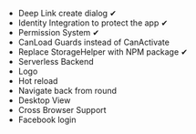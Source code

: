 * Deep Link create dialog ✔
* Identity Integration to protect the app ✔
* Permission System ✔
* CanLoad Guards instead of CanActivate
* Replace StorageHelper with NPM package ✔
* Serverless Backend
* Logo
* Hot reload
* Navigate back from round
* Desktop View
* Cross Browser Support
* Facebook login